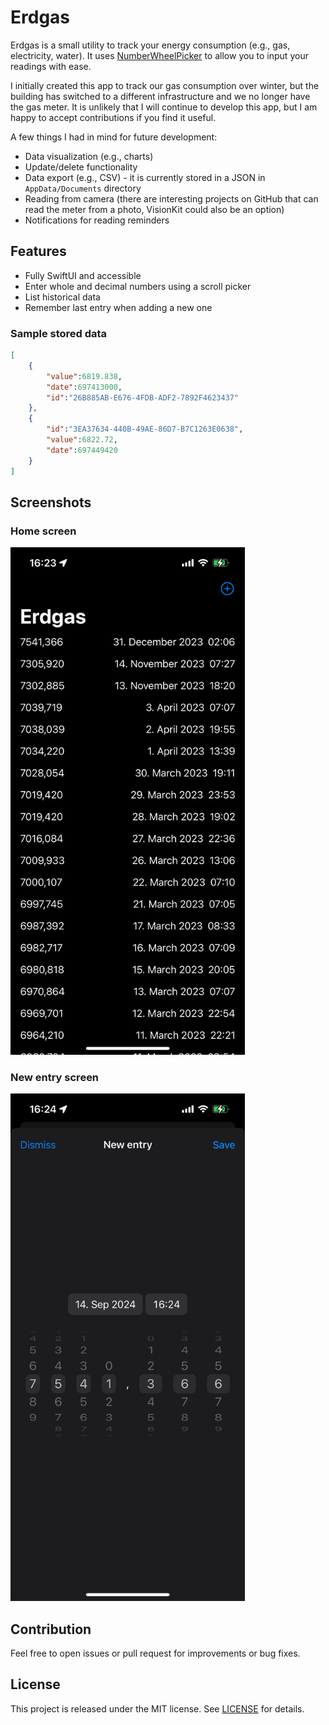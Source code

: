 # Erdgas

Erdgas is a small utility to track your energy consumption (e.g., gas, electricity, water). It uses [NumberWheelPicker](https://github.com/kublaios/NumberWheelPicker) to allow you to input your readings with ease.

I initially created this app to track our gas consumption over winter, but the building has switched to a different infrastructure and we no longer have the gas meter. It is unlikely that I will continue to develop this app, but I am happy to accept contributions if you find it useful.

A few things I had in mind for future development:
- Data visualization (e.g., charts)
- Update/delete functionality
- Data export (e.g., CSV) - it is currently stored in a JSON in `AppData/Documents` directory
- Reading from camera (there are interesting projects on GitHub that can read the meter from a photo, VisionKit could also be an option)
- Notifications for reading reminders

## Features
- Fully SwiftUI and accessible
- Enter whole and decimal numbers using a scroll picker
- List historical data
- Remember last entry when adding a new one

### Sample stored data
```json
[
    {
        "value":6819.838,
        "date":697413000,
        "id":"26B885AB-E676-4FDB-ADF2-7892F4623437"
    },
    {
        "id":"3EA37634-440B-49AE-86D7-B7C1263E0638",
        "value":6822.72,
        "date":697449420
    }
]
```

## Screenshots

### Home screen
<img src="img/main_view.PNG" alt="Erdgas app home view" width="375" />

### New entry screen
<img src="img/record_view.PNG" alt="Erdgas app new entry view" width="375" />

## Contribution
Feel free to open issues or pull request for improvements or bug fixes.

## License
This project is released under the MIT license. See [LICENSE](LICENSE) for details.
